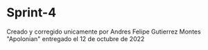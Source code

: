 # Sprint-4
Creado y corregido unicamente por Andres Felipe Gutierrez Montes "Apolonian"
entregado el 12 de octubre de 2022
